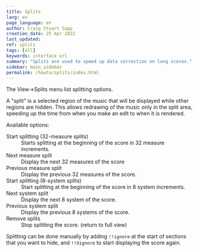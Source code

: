 ```yaml
---
title: Splits
lang: en
page_language: en
author: Craig Stuart Sapp
creation_date: 25 Apr 2022
last_updated:
ref: splits
tags: [all]
keywords: interface url
summary: "Splits are used to speed up data correction on long scores."
sidebar: main_sidebar
permalink: /howto/splits/index.html
---
```


The View&rarr;Splits menu list splitting options.

A "split" is a selected region of the music that will be displayed while
other regions are hidden.  This allows redrawing of the music only 
in the split area, speeding up the time from when you make an edit
to when it is rendered.

Available options:

<dl>

<dt> Start splitting (32-measure splits) </dt>
<dd> Starts splitting at the beginning of the score in 32 measure increments. </dd>

<dt> Next measure split </dt>
<dd> Display the next 32 measures of the score</dd>

<dt> Previous measure split </dt>
<dd> Display the previous 32 measures of the score. </dd>

<dt> Start splitting (8-system splits) </dt>
<dd> Start splitting at the beginning of the score in 8 system increments. </dd>

<dt> Next system split </dt>
<dd> Display the next 8 system of the score. </dd>

<dt> Previous system split </dt>
<dd> Display the previous 8 systems of the score. </dd>

<dt> Remove splits </dt>
<dd> Stop splitting the score. (return to full view)</dd>

</dl>


Splitting can be done manually by adding `!!ignore` at the start of sections
that you want to hide, and `!!Xignore` to start displaying the score again.



